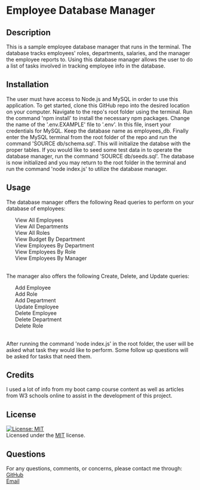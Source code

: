 
  # Employee Database Manager     
         
  ## Description    
  This is a sample employee database manager that runs in the terminal. The database tracks employees' roles, departments, salaries, and the manager the employee reports to. Using this database manager allows the user to do a list of tasks involved in tracking employee info in the database.    
      
  ## Installation    
  The user must have access to Node.js and MySQL in order to use this application. To get started, clone this GitHub repo into the desired location on your computer. Navigate to the repo's root folder using the terminal. Run the command 'npm install' to install the necessary npm packages. Change the name of the '.env.EXAMPLE' file to '.env'. In this file, insert your credentials for  MySQL. Keep the database name as employees_db. Finally enter the MySQL terminal from the root folder of the repo and run the command 'SOURCE db/schema.sql'. This will initialize the databse with the proper tables. If you would like to seed some test data in to operate the database manager, run the command 'SOURCE db/seeds.sql'. The database is now initialized and you may return to the root folder in the terminal and run the command 'node index.js' to utilize the database manager.    
      
  ## Usage    
  The database manager offers the following Read queries to perform on your database of employees: <br> <ul> View All Employees <br> View All Departments <br> View All Roles <br> View Budget By Department <br> View Employees By Department <br> View Employees By Role <br> View Employees By Manager </ul> <br>The manager also offers the following Create, Delete, and Update queries: <br>     
   <ul> Add Employee <br> Add Role <br> Add Department <br> Update Employee <br> Delete Employee <br> Delete Department <br> Delete Role </ul> <br> After running the command 'node index.js' in the root folder, the user will be asked what task they would like to perform. Some follow up questions will be asked for tasks that need them.   
      
  ## Credits   
  I used a lot of info from my boot camp course content as well as articles from W3 schools online to assist in the development of this project.    
           
  ## License    
  [![License: MIT](https://img.shields.io/badge/License-MIT-yellow.svg)](https://opensource.org/licenses/MIT)   
  Licensed under the [MIT](https://opensource.org/licenses/MIT) license.    
     
  ## Questions   
  For any questions, comments, or concerns, please contact me through:   
  [GitHub](http://www.github.com/kylemoely)  
  [Email](mailto:kylemoely@gmail.com)